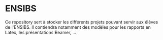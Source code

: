 # ENSIBS

Ce repository sert à stocker les différents projets pouvant servir aux élèves de l'ENSIBS.
Il contiendra notamment des modèles pour les rapports en Latex, les présentations Beamer, ...
